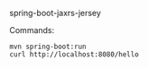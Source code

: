 spring-boot-jaxrs-jersey

Commands:
```
mvn spring-boot:run
curl http://localhost:8080/hello
```




